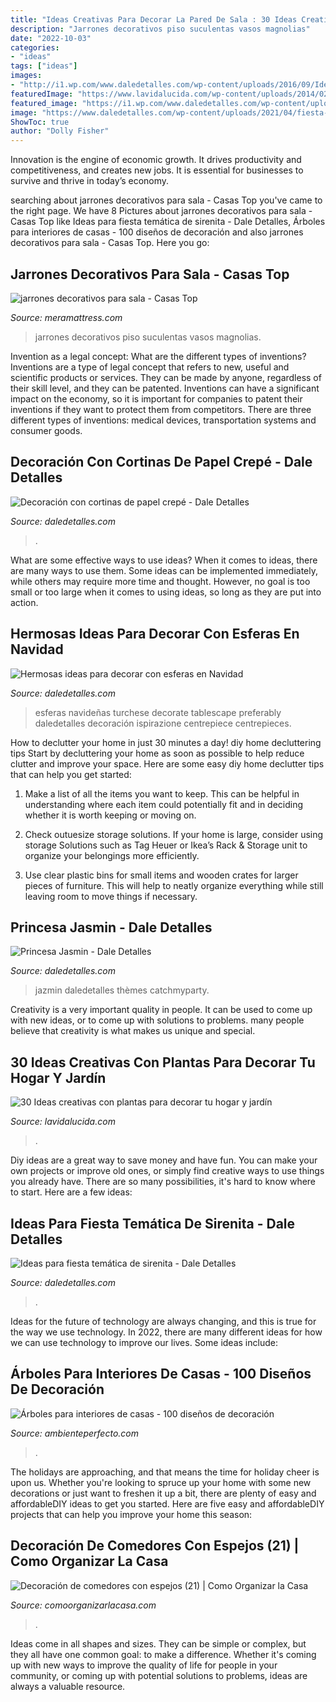 ```yaml
---
title: "Ideas Creativas Para Decorar La Pared De Sala : 30 Ideas Creativas Con Plantas Para Decorar Tu Hogar Y Jardín"
description: "Jarrones decorativos piso suculentas vasos magnolias"
date: "2022-10-03"
categories:
- "ideas"
tags: ["ideas"]
images:
- "http://i1.wp.com/www.daledetalles.com/wp-content/uploads/2016/09/Ideas-para-decorar-con-esferas-en-Navidad14.jpg?resize=630%2C840"
featuredImage: "https://www.lavidalucida.com/wp-content/uploads/2014/02/1609688_536500663142889_345839435_n.jpg"
featured_image: "https://i1.wp.com/www.daledetalles.com/wp-content/uploads/2016/08/decoracion-con-papel-creppe7.jpg"
image: "https://www.daledetalles.com/wp-content/uploads/2021/04/fiesta-sirenita21-696x1044.jpg"
ShowToc: true
author: "Dolly Fisher"
---
```



Innovation is the engine of economic growth. It drives productivity and competitiveness, and creates new jobs. It is essential for businesses to survive and thrive in today’s economy.

	

		
searching about jarrones decorativos para sala - Casas Top you've came to the right page. We have 8 Pictures about jarrones decorativos para sala - Casas Top like Ideas para fiesta temática de sirenita - Dale Detalles, Árboles para interiores de casas - 100 diseños de decoración and also jarrones decorativos para sala - Casas Top. Here you go:
		
    
## Jarrones Decorativos Para Sala - Casas Top

<img loading=lazy src="https://i0.wp.com/meramattress.com/wp-content/uploads/2019/11/Overstock.com-mobile-suculentas-en-2019-jarrones-de-piso.jpg?fit=628%2C1024&amp;ssl=1" onerror="this.onerror=null;this.src='https://tse1.mm.bing.net/th?id=OIP.Iq3tADQ6tx03bqhOOHa_AAHaME&amp;pid=15.1';" alt="jarrones decorativos para sala - Casas Top">

_Source: meramattress.com_

>jarrones decorativos piso suculentas vasos magnolias. 

	

Invention as a legal concept: What are the different types of inventions?
Inventions are a type of legal concept that refers to new, useful and scientific products or services. They can be made by anyone, regardless of their skill level, and they can be patented. Inventions can have a significant impact on the economy, so it is important for companies to patent their inventions if they want to protect them from competitors. There are three different types of inventions: medical devices, transportation systems and consumer goods.

    
## Decoración Con Cortinas De Papel Crepé - Dale Detalles

<img loading=lazy src="https://i1.wp.com/www.daledetalles.com/wp-content/uploads/2016/08/decoracion-con-papel-creppe7.jpg" onerror="this.onerror=null;this.src='https://tse2.mm.bing.net/th?id=OIP.0EOvMXrU5VQqt_BK8aCABgHaLD&amp;pid=15.1';" alt="Decoración con cortinas de papel crepé - Dale Detalles">

_Source: daledetalles.com_

>. 

	

What are some effective ways to use ideas?
When it comes to ideas, there are many ways to use them. Some ideas can be implemented immediately, while others may require more time and thought. However, no goal is too small or too large when it comes to using ideas, so long as they are put into action.

    
## Hermosas Ideas Para Decorar Con Esferas En Navidad

<img loading=lazy src="http://i1.wp.com/www.daledetalles.com/wp-content/uploads/2016/09/Ideas-para-decorar-con-esferas-en-Navidad14.jpg?resize=630%2C840" onerror="this.onerror=null;this.src='https://tse4.mm.bing.net/th?id=OIP.JDpA8Rs_HqwRdj3CqX65KwHaJ4&amp;pid=15.1';" alt="Hermosas ideas para decorar con esferas en Navidad">

_Source: daledetalles.com_

>esferas navideñas turchese decorate tablescape preferably daledetalles decoración ispirazione centrepiece centrepieces. 

	

How to declutter your home in just 30 minutes a day!
diy home decluttering tips
Start by decluttering your home as soon as possible to help reduce clutter and improve your space. Here are some easy diy home declutter tips that can help you get started:

1. Make a list of all the items you want to keep. This can be helpful in understanding where each item could potentially fit and in deciding whether it is worth keeping or moving on.

2. Check outuesize storage solutions. If your home is large, consider using storage Solutions such as Tag Heuer or Ikea’s Rack & Storage unit to organize your belongings more efficiently.

3. Use clear plastic bins for small items and wooden crates for larger pieces of furniture. This will help to neatly organize everything while still leaving room to move things if necessary. 


    
## Princesa Jasmin - Dale Detalles

<img loading=lazy src="https://i0.wp.com/www.daledetalles.com/wp-content/uploads/2016/02/12-17.jpg" onerror="this.onerror=null;this.src='https://tse4.mm.bing.net/th?id=OIP.QtXMXk-vUsajZtEzvnUQUAHaJ4&amp;pid=15.1';" alt="Princesa Jasmin - Dale Detalles">

_Source: daledetalles.com_

>jazmin daledetalles thèmes catchmyparty. 

	

Creativity is a very important quality in people. It can be used to come up with new ideas, or to come up with solutions to problems. many people believe that creativity is what makes us unique and special.

    
## 30 Ideas Creativas Con Plantas Para Decorar Tu Hogar Y Jardín

<img loading=lazy src="https://www.lavidalucida.com/wp-content/uploads/2014/02/1609688_536500663142889_345839435_n.jpg" onerror="this.onerror=null;this.src='https://tse3.mm.bing.net/th?id=OIP.RSAjUmuL6ft3UPjqHsh3qAHaFO&amp;pid=15.1';" alt="30 Ideas creativas con plantas para decorar tu hogar y jardín">

_Source: lavidalucida.com_

>. 

	

Diy ideas are a great way to save money and have fun. You can make your own projects or improve old ones, or simply find creative ways to use things you already have. There are so many possibilities, it's hard to know where to start. Here are a few ideas:

    
## Ideas Para Fiesta Temática De Sirenita - Dale Detalles

<img loading=lazy src="https://www.daledetalles.com/wp-content/uploads/2021/04/fiesta-sirenita21-696x1044.jpg" onerror="this.onerror=null;this.src='https://tse1.mm.bing.net/th?id=OIP.wQ0iOQawejFigT4VNpY4DgHaLH&amp;pid=15.1';" alt="Ideas para fiesta temática de sirenita - Dale Detalles">

_Source: daledetalles.com_

>. 

	

Ideas for the future of technology are always changing, and this is true for the way we use technology. In 2022, there are many different ideas for how we can use technology to improve our lives. Some ideas include: 

    
## Árboles Para Interiores De Casas - 100 Diseños De Decoración

<img loading=lazy src="https://ambienteperfecto.com/wp-content/uploads/2021/04/arboles-para-interiores-de-casas-64_optimized.jpg" onerror="this.onerror=null;this.src='https://tse1.mm.bing.net/th?id=OIP.pPL0yKWA5az_0TQuzhEjdAHaHB&amp;pid=15.1';" alt="Árboles para interiores de casas - 100 diseños de decoración">

_Source: ambienteperfecto.com_

>. 

	

The holidays are approaching, and that means the time for holiday cheer is upon us. Whether you're looking to spruce up your home with some new decorations or just want to freshen it up a bit, there are plenty of easy and affordableDIY ideas to get you started. Here are five easy and affordableDIY projects that can help you improve your home this season: 

    
## Decoración De Comedores Con Espejos (21) | Como Organizar La Casa

<img loading=lazy src="https://comoorganizarlacasa.com/wp-content/uploads/2017/02/Decoración-de-comedores-con-espejos-21.jpg" onerror="this.onerror=null;this.src='https://tse4.mm.bing.net/th?id=OIP.zjwRrC_ppubpJeo1SPDCgAHaJ4&amp;pid=15.1';" alt="Decoración de comedores con espejos (21) | Como Organizar la Casa">

_Source: comoorganizarlacasa.com_

>. 

	

Ideas come in all shapes and sizes. They can be simple or complex, but they all have one common goal: to make a difference. Whether it's coming up with new ways to improve the quality of life for people in your community, or coming up with potential solutions to problems, ideas are always a valuable resource.

